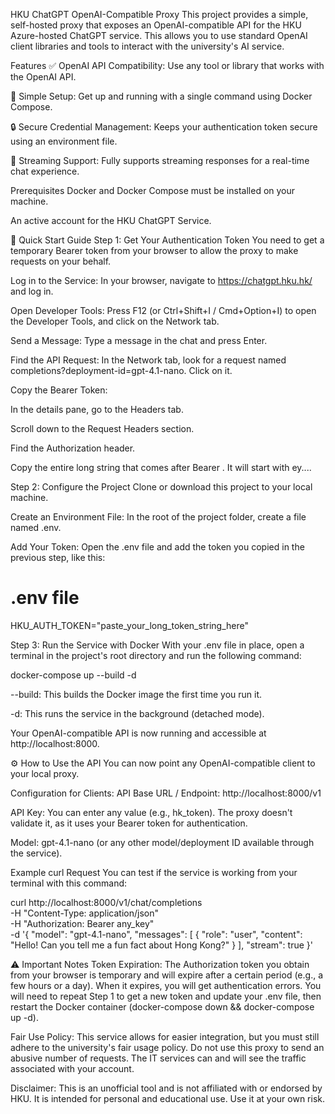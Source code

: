 HKU ChatGPT OpenAI-Compatible Proxy
This project provides a simple, self-hosted proxy that exposes an OpenAI-compatible API for the HKU Azure-hosted ChatGPT service. This allows you to use standard OpenAI client libraries and tools to interact with the university's AI service.

Features
✅ OpenAI API Compatibility: Use any tool or library that works with the OpenAI API.

🚀 Simple Setup: Get up and running with a single command using Docker Compose.

🔒 Secure Credential Management: Keeps your authentication token secure using an environment file.

💨 Streaming Support: Fully supports streaming responses for a real-time chat experience.

Prerequisites
Docker and Docker Compose must be installed on your machine.

An active account for the HKU ChatGPT Service.

🚀 Quick Start Guide
Step 1: Get Your Authentication Token
You need to get a temporary Bearer token from your browser to allow the proxy to make requests on your behalf.

Log in to the Service: In your browser, navigate to https://chatgpt.hku.hk/ and log in.

Open Developer Tools: Press F12 (or Ctrl+Shift+I / Cmd+Option+I) to open the Developer Tools, and click on the Network tab.

Send a Message: Type a message in the chat and press Enter.

Find the API Request: In the Network tab, look for a request named completions?deployment-id=gpt-4.1-nano. Click on it.

Copy the Bearer Token:

In the details pane, go to the Headers tab.

Scroll down to the Request Headers section.

Find the Authorization header.

Copy the entire long string that comes after Bearer . It will start with ey....

<!-- You can replace this with a screenshot if you like -->

Step 2: Configure the Project
Clone or download this project to your local machine.

Create an Environment File: In the root of the project folder, create a file named .env.

Add Your Token: Open the .env file and add the token you copied in the previous step, like this:

# .env file
HKU_AUTH_TOKEN="paste_your_long_token_string_here"

Step 3: Run the Service with Docker
With your .env file in place, open a terminal in the project's root directory and run the following command:

docker-compose up --build -d

--build: This builds the Docker image the first time you run it.

-d: This runs the service in the background (detached mode).

Your OpenAI-compatible API is now running and accessible at http://localhost:8000.

⚙️ How to Use the API
You can now point any OpenAI-compatible client to your local proxy.

Configuration for Clients:
API Base URL / Endpoint: http://localhost:8000/v1

API Key: You can enter any value (e.g., hk_token). The proxy doesn't validate it, as it uses your Bearer token for authentication.

Model: gpt-4.1-nano (or any other model/deployment ID available through the service).

Example curl Request
You can test if the service is working from your terminal with this command:

curl http://localhost:8000/v1/chat/completions \
  -H "Content-Type: application/json" \
  -H "Authorization: Bearer any_key" \
  -d '{
    "model": "gpt-4.1-nano",
    "messages": [
      {
        "role": "user",
        "content": "Hello! Can you tell me a fun fact about Hong Kong?"
      }
    ],
    "stream": true
  }'

⚠️ Important Notes
Token Expiration: The Authorization token you obtain from your browser is temporary and will expire after a certain period (e.g., a few hours or a day). When it expires, you will get authentication errors. You will need to repeat Step 1 to get a new token and update your .env file, then restart the Docker container (docker-compose down && docker-compose up -d).

Fair Use Policy: This service allows for easier integration, but you must still adhere to the university's fair usage policy. Do not use this proxy to send an abusive number of requests. The IT services can and will see the traffic associated with your account.

Disclaimer: This is an unofficial tool and is not affiliated with or endorsed by HKU. It is intended for personal and educational use. Use it at your own risk.
